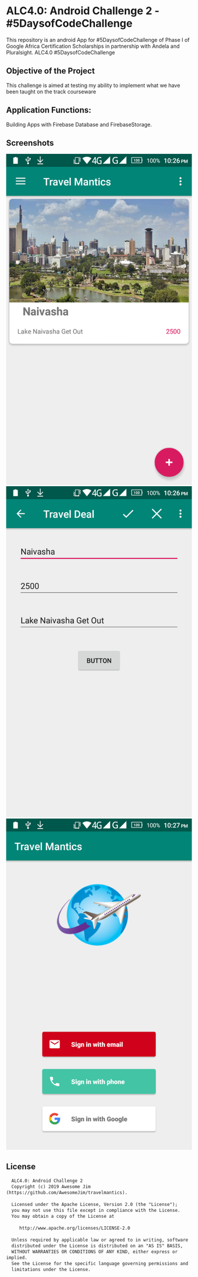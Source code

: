 # ALC4.0: Android Challenge 2 - #5DaysofCodeChallenge
This repository is an android App for  #5DaysofCodeChallenge  of Phase I of Google Africa Certification Scholarships in partnership with Andela and Pluralsight. 
ALC4.0  #5DaysofCodeChallenge

Objective of the Project 
---------------
This challenge is aimed at testing my ability to implement what we have been taught on the track courseware

Application Functions:
--------------
Building Apps with Firebase Database and FirebaseStorage. 

Screenshots
------------
![Home Page](Screenshots/device-2019-08-05-222623.png "Home Page" )  ![About ALC](Screenshots/device-2019-08-05-222655.png "About ALC" )   ![My Profile](Screenshots/device-2019-08-05-222727.png "My Profile" ) 


License
--------

      ALC4.0: Android Challenge 2 
      Copyright (c) 2019 Awesome Jim (https://github.com/AwesomeJim/travelmantics).

      Licensed under the Apache License, Version 2.0 (the "License");
      you may not use this file except in compliance with the License.
      You may obtain a copy of the License at

         http://www.apache.org/licenses/LICENSE-2.0

      Unless required by applicable law or agreed to in writing, software
      distributed under the License is distributed on an "AS IS" BASIS,
      WITHOUT WARRANTIES OR CONDITIONS OF ANY KIND, either express or implied.
      See the License for the specific language governing permissions and
      limitations under the License.